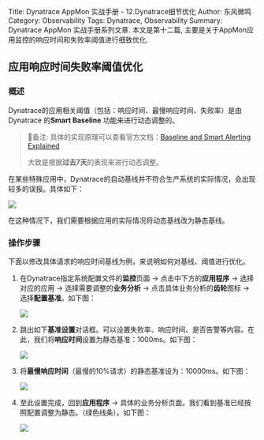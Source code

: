 Title: Dynatrace AppMon 实战手册 - 12.Dynatrace细节优化
Author: 东风微鸣
Category: Observability
Tags: Dynatrace, Observability
Summary: Dynatrace AppMon 实战手册系列文章. 本文是第十二篇, 主要是关于AppMon应用监控的响应时间和失败率阈值进行细致优化.

## 应用响应时间失败率阈值优化

### 概述

Dynatrace的应用相关阈值（包括：响应时间、最慢响应时间、失败率）是由Dynatrace 的**Smart Baseline** 功能来进行动态调整的。

> :notebook:备注:
> 具体的实现原理可以查看官方文档：[Baseline and Smart Alerting Explained](https://community.dynatrace.com/community/display/DOCDT62/Baseline+and+Smart+Alerting+Explained)
>
> 大致是根据**过去7天**的表现来进行动态调整。

在某些特殊应用中，Dynatrace的自动基线并不符合生产系统的实际情况，会出现较多的误报。具体如下：

![](http://pic.yupoo.com/east4ming_v/FXiRtsLv/5BIUQ.png)

在这种情况下，我们需要根据应用的实际情况将动态基线改为静态基线。

### 操作步骤

下面以修改具体请求的响应时间基线为例，来说明如何对基线、阈值进行优化。

1. 在Dynatrace指定系统配置文件的**监控**页面 -> 点击中下方的**应用程序** -> 选择对应的应用 -> 选择需要调整的**业务分析** -> 点击具体业务分析的**齿轮**图标 -> 选择**配置基准**。如下图：

   ![](http://pic.yupoo.com/east4ming_v/FXiRu0Af/aY6N4.jpg)

2. 跳出如下**基准设置**对话框。可以设置失败率、响应时间、是否告警等内容。在此，我们将**响应时间**设置为静态基准：1000ms。如下图：

   ![](http://pic.yupoo.com/east4ming_v/FXiRtDaw/nPr34.png)

3. 将**最慢响应时间**（最慢的10%请求）的静态基准设为：10000ms。如下图：

   ![](http://pic.yupoo.com/east4ming_v/FXiRtFcD/WkmXY.png)

4. 至此设置完成，回到**应用程序** -> 具体的业务分析页面。我们看到基准已经按照配置调整为静态。（绿色线条）。如下图：

   ![](http://pic.yupoo.com/east4ming_v/FXiRtNUs/QklZs.png)
